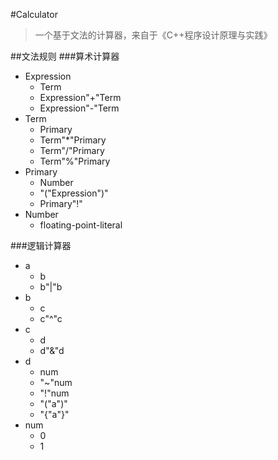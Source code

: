 #Calculator
>一个基于文法的计算器，来自于《C++程序设计原理与实践》

##文法规则
###算术计算器
- Expression
	 - Term
	 - Expression"+"Term
	 - Expression"-"Term
- Term
	- Primary
	- Term"*"Primary
	- Term"/"Primary
	- Term"%"Primary
- Primary
	- Number
	- "("Expression")"
	- Primary"!"
- Number
	- floating-point-literal 

###逻辑计算器

- a
    - b
    - b"|"b
- b
    - c
    - c"^"c
- c
    - d
    - d"&"d
- d
    - num
    - "~"num
    - "!"num
    - "("a")"
    - "{"a"}"
- num
    - 0
    - 1
